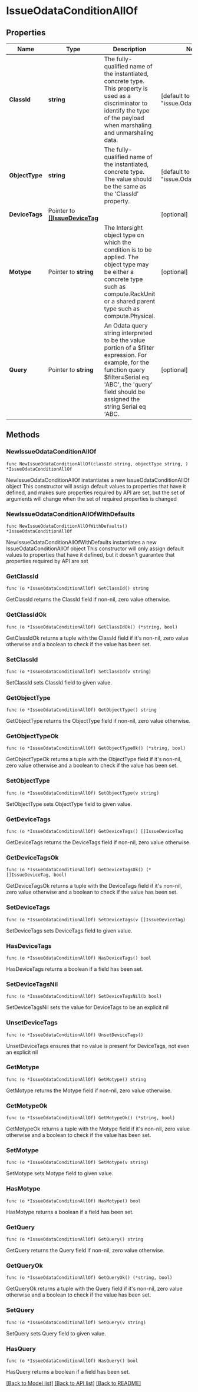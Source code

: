 # IssueOdataConditionAllOf

## Properties

Name | Type | Description | Notes
------------ | ------------- | ------------- | -------------
**ClassId** | **string** | The fully-qualified name of the instantiated, concrete type. This property is used as a discriminator to identify the type of the payload when marshaling and unmarshaling data. | [default to "issue.OdataCondition"]
**ObjectType** | **string** | The fully-qualified name of the instantiated, concrete type. The value should be the same as the &#39;ClassId&#39; property. | [default to "issue.OdataCondition"]
**DeviceTags** | Pointer to [**[]IssueDeviceTag**](IssueDeviceTag.md) |  | [optional] 
**Motype** | Pointer to **string** | The Intersight object type on which the condition is to be applied. The object type may be either a concrete type such as compute.RackUnit or a shared parent type such as compute.Physical. | [optional] 
**Query** | Pointer to **string** | An Odata query string interpreted to be the value portion of a $filter expression. For example, for the function query $filter&#x3D;Serial eq &#39;ABC&#39;, the &#39;query&#39; field should be assigned the string Serial eq &#39;ABC. | [optional] 

## Methods

### NewIssueOdataConditionAllOf

`func NewIssueOdataConditionAllOf(classId string, objectType string, ) *IssueOdataConditionAllOf`

NewIssueOdataConditionAllOf instantiates a new IssueOdataConditionAllOf object
This constructor will assign default values to properties that have it defined,
and makes sure properties required by API are set, but the set of arguments
will change when the set of required properties is changed

### NewIssueOdataConditionAllOfWithDefaults

`func NewIssueOdataConditionAllOfWithDefaults() *IssueOdataConditionAllOf`

NewIssueOdataConditionAllOfWithDefaults instantiates a new IssueOdataConditionAllOf object
This constructor will only assign default values to properties that have it defined,
but it doesn't guarantee that properties required by API are set

### GetClassId

`func (o *IssueOdataConditionAllOf) GetClassId() string`

GetClassId returns the ClassId field if non-nil, zero value otherwise.

### GetClassIdOk

`func (o *IssueOdataConditionAllOf) GetClassIdOk() (*string, bool)`

GetClassIdOk returns a tuple with the ClassId field if it's non-nil, zero value otherwise
and a boolean to check if the value has been set.

### SetClassId

`func (o *IssueOdataConditionAllOf) SetClassId(v string)`

SetClassId sets ClassId field to given value.


### GetObjectType

`func (o *IssueOdataConditionAllOf) GetObjectType() string`

GetObjectType returns the ObjectType field if non-nil, zero value otherwise.

### GetObjectTypeOk

`func (o *IssueOdataConditionAllOf) GetObjectTypeOk() (*string, bool)`

GetObjectTypeOk returns a tuple with the ObjectType field if it's non-nil, zero value otherwise
and a boolean to check if the value has been set.

### SetObjectType

`func (o *IssueOdataConditionAllOf) SetObjectType(v string)`

SetObjectType sets ObjectType field to given value.


### GetDeviceTags

`func (o *IssueOdataConditionAllOf) GetDeviceTags() []IssueDeviceTag`

GetDeviceTags returns the DeviceTags field if non-nil, zero value otherwise.

### GetDeviceTagsOk

`func (o *IssueOdataConditionAllOf) GetDeviceTagsOk() (*[]IssueDeviceTag, bool)`

GetDeviceTagsOk returns a tuple with the DeviceTags field if it's non-nil, zero value otherwise
and a boolean to check if the value has been set.

### SetDeviceTags

`func (o *IssueOdataConditionAllOf) SetDeviceTags(v []IssueDeviceTag)`

SetDeviceTags sets DeviceTags field to given value.

### HasDeviceTags

`func (o *IssueOdataConditionAllOf) HasDeviceTags() bool`

HasDeviceTags returns a boolean if a field has been set.

### SetDeviceTagsNil

`func (o *IssueOdataConditionAllOf) SetDeviceTagsNil(b bool)`

 SetDeviceTagsNil sets the value for DeviceTags to be an explicit nil

### UnsetDeviceTags
`func (o *IssueOdataConditionAllOf) UnsetDeviceTags()`

UnsetDeviceTags ensures that no value is present for DeviceTags, not even an explicit nil
### GetMotype

`func (o *IssueOdataConditionAllOf) GetMotype() string`

GetMotype returns the Motype field if non-nil, zero value otherwise.

### GetMotypeOk

`func (o *IssueOdataConditionAllOf) GetMotypeOk() (*string, bool)`

GetMotypeOk returns a tuple with the Motype field if it's non-nil, zero value otherwise
and a boolean to check if the value has been set.

### SetMotype

`func (o *IssueOdataConditionAllOf) SetMotype(v string)`

SetMotype sets Motype field to given value.

### HasMotype

`func (o *IssueOdataConditionAllOf) HasMotype() bool`

HasMotype returns a boolean if a field has been set.

### GetQuery

`func (o *IssueOdataConditionAllOf) GetQuery() string`

GetQuery returns the Query field if non-nil, zero value otherwise.

### GetQueryOk

`func (o *IssueOdataConditionAllOf) GetQueryOk() (*string, bool)`

GetQueryOk returns a tuple with the Query field if it's non-nil, zero value otherwise
and a boolean to check if the value has been set.

### SetQuery

`func (o *IssueOdataConditionAllOf) SetQuery(v string)`

SetQuery sets Query field to given value.

### HasQuery

`func (o *IssueOdataConditionAllOf) HasQuery() bool`

HasQuery returns a boolean if a field has been set.


[[Back to Model list]](../README.md#documentation-for-models) [[Back to API list]](../README.md#documentation-for-api-endpoints) [[Back to README]](../README.md)



